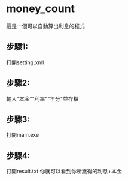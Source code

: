 # money_count

這是一個可以自動算出利息的程式
## 步驟1:
打開setting.xml
## 步驟2:
輸入"本金""利率""年分"並存檔
## 步驟3:
打開main.exe
## 步驟4:
打開result.txt
你就可以看到你所獲得的利息+本金
